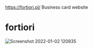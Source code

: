 https://fortiori.pl/
Business card website

# fortiori
![Screenshot 2022-01-02 120835](https://user-images.githubusercontent.com/58359847/147874028-f2bd7aef-44b7-46d4-b09b-0aa788062b71.jpg)
